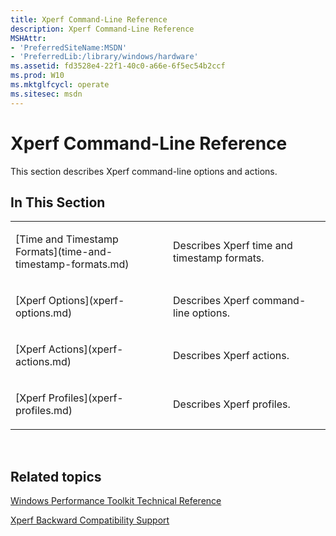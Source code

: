 ```yaml
---
title: Xperf Command-Line Reference
description: Xperf Command-Line Reference
MSHAttr:
- 'PreferredSiteName:MSDN'
- 'PreferredLib:/library/windows/hardware'
ms.assetid: fd3528e4-22f1-40c0-a66e-6f5ec54b2ccf
ms.prod: W10
ms.mktglfcycl: operate
ms.sitesec: msdn
---
```


# Xperf Command-Line Reference


This section describes Xperf command-line options and actions.

## In This Section


<table>
<colgroup>
<col width="50%" />
<col width="50%" />
</colgroup>
<tbody>
<tr class="odd">
<td><p>[Time and Timestamp Formats](time-and-timestamp-formats.md)</p></td>
<td><p>Describes Xperf time and timestamp formats.</p></td>
</tr>
<tr class="even">
<td><p>[Xperf Options](xperf-options.md)</p></td>
<td><p>Describes Xperf command-line options.</p></td>
</tr>
<tr class="odd">
<td><p>[Xperf Actions](xperf-actions.md)</p></td>
<td><p>Describes Xperf actions.</p></td>
</tr>
<tr class="even">
<td><p>[Xperf Profiles](xperf-profiles.md)</p></td>
<td><p>Describes Xperf profiles.</p></td>
</tr>
</tbody>
</table>

 

## Related topics


[Windows Performance Toolkit Technical Reference](windows-performance-toolkit-technical-reference.md)

[Xperf Backward Compatibility Support](xperf-backward-compatibility-support.md)

 

 







